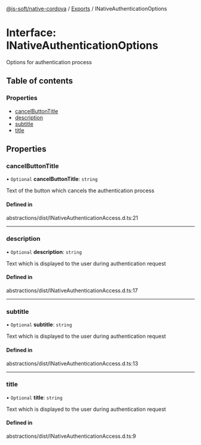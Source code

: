 [@js-soft/native-cordova](../README.md) / [Exports](../modules.md) / INativeAuthenticationOptions

# Interface: INativeAuthenticationOptions

Options for authentication process

## Table of contents

### Properties

- [cancelButtonTitle](INativeAuthenticationOptions.md#cancelbuttontitle)
- [description](INativeAuthenticationOptions.md#description)
- [subtitle](INativeAuthenticationOptions.md#subtitle)
- [title](INativeAuthenticationOptions.md#title)

## Properties

### cancelButtonTitle

• `Optional` **cancelButtonTitle**: `string`

Text of the button which cancels the authentication process

#### Defined in

abstractions/dist/INativeAuthenticationAccess.d.ts:21

___

### description

• `Optional` **description**: `string`

Text which is displayed to the user during authentication request

#### Defined in

abstractions/dist/INativeAuthenticationAccess.d.ts:17

___

### subtitle

• `Optional` **subtitle**: `string`

Text which is displayed to the user during authentication request

#### Defined in

abstractions/dist/INativeAuthenticationAccess.d.ts:13

___

### title

• `Optional` **title**: `string`

Text which is displayed to the user during authentication request

#### Defined in

abstractions/dist/INativeAuthenticationAccess.d.ts:9
